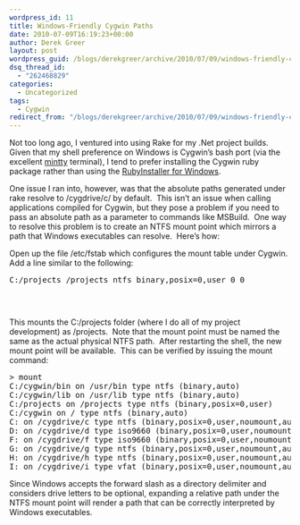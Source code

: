 ```yaml
---
wordpress_id: 11
title: Windows-Friendly Cygwin Paths
date: 2010-07-09T16:19:23+00:00
author: Derek Greer
layout: post
wordpress_guid: /blogs/derekgreer/archive/2010/07/09/windows-friendly-cygwin-paths.aspx
dsq_thread_id:
  - "262468829"
categories:
  - Uncategorized
tags:
  - Cygwin
redirect_from: "/blogs/derekgreer/archive/2010/07/09/windows-friendly-cygwin-paths.aspx/"
---
```

Not too long ago, I ventured into using Rake for my .Net project builds.&#160; Given that my shell preference on Windows is Cygwin’s bash port (via the excellent [mintty](http://code.google.com/p/mintty/) terminal), I tend to prefer installing the Cygwin ruby package rather than using the [RubyInstaller for Windows](http://rubyinstaller.org/).

One issue I ran into, however, was that the absolute paths generated under rake resolve to /cygdrive/c/ by default.&#160; This isn’t an issue when calling applications compiled for Cygwin, but they pose a problem if you need to pass an absolute path as a parameter to commands like MSBuild.&#160; One way to resolve this problem is to create an NTFS mount point which mirrors a path that Windows executables can resolve.&#160; Here’s how: 

Open up the file /etc/fstab which configures the mount table under Cygwin.&#160; Add a line similar to the following:

<pre class="brush:bash">C:/projects /projects ntfs binary,posix=0,user 0 0</pre>

### &nbsp;

This mounts the C:/projects folder (where I do all of my project development) as /projects.&#160; Note that the mount point must be named the same as the actual physical NTFS path.&#160; After restarting the shell, the new mount point will be available.&#160; This can be verified by issuing the mount command:

<pre>&gt; mount
C:/cygwin/bin on /usr/bin type ntfs (binary,auto)
C:/cygwin/lib on /usr/lib type ntfs (binary,auto)
C:/projects on /projects type ntfs (binary,posix=0,user)
C:/cygwin on / type ntfs (binary,auto)
C: on /cygdrive/c type ntfs (binary,posix=0,user,noumount,auto)
D: on /cygdrive/d type iso9660 (binary,posix=0,user,noumount,auto)
F: on /cygdrive/f type iso9660 (binary,posix=0,user,noumount,auto)
G: on /cygdrive/g type ntfs (binary,posix=0,user,noumount,auto)
H: on /cygdrive/h type ntfs (binary,posix=0,user,noumount,auto)
I: on /cygdrive/i type vfat (binary,posix=0,user,noumount,auto)</pre>



Since Windows accepts the forward slash as a directory delimiter and considers drive letters to be optional, expanding a relative path under the NTFS mount point will render a path that can be correctly interpreted by Windows executables.
